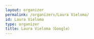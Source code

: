 ```yaml
---
layout: organizer
permalink: /organizers/Laura Vieloma/
id: Laura Vieloma
type: organizer
title: Laura Vieloma（Google）
---
```

